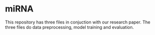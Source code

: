 # miRNA

This repository has three files in conjuction with our research paper. The three files do data preprocessing, model training and evaluation.
